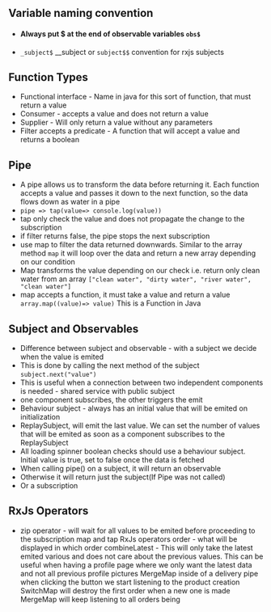 
## Variable naming convention
- #### Always put $ at the end of observable variables `obs$`
- `_subject$` __subject or `subject$$` convention for rxjs subjects

## Function Types
- Functional interface - Name in java for this sort of function, that must return a value
- Consumer - accepts a value and does not return a value
- Supplier - Will only return a value without any parameters
- Filter accepts a predicate - A function that will accept a value and returns a boolean

## Pipe

- A pipe allows us to transform the data before returning it. Each function accepts a value and passes it down to the next function, so the data flows down as water in a pipe
- `pipe => tap(value=> console.log(value))`
- tap only check the value and does not propagate the change to the subscription
- if filter returns false, the pipe stops the next subscription
- use map to filter the data returned downwards. Similar to the array method `map` it will loop over the data and return a new array depending on our condition
- Map transforms the value depending on our check i.e. return only clean water from an array `["clean water", "dirty water", "river water", "clean water"]`
- map accepts a function, it must take a value and return a value `array.map((value)=> value)` This is a Function in Java


## Subject and Observables
- Difference between subject and observable - with a subject we decide when the value is emited
- This is done by calling the next method of the subject `subject.next("value")`
- This is useful when a connection between two independent components is needed - shared service with public subject
- one component subscribes, the other triggers the emit
- Behaviour subject - always has an initial value that will be emited on initialization
- ReplaySubject, will emit the last value. We can set the number of values that will be emited as soon as a component subscribes to the ReplaySubject
- All loading spinner boolean checks should use a behaviour subject. Initial value is true, set to false once the data is fetched
- When calling pipe() on a subject, it will return an observable 
- Otherwise it will return just the subject(If Pipe was not called)
- Or a subscription 


## RxJs Operators

- zip operator - will wait for all values to be emited before  proceeding to the subscription
map and tap RxJs operators order - what will be displayed in which order
combineLatest - This will only take the latest emited various and does not care about the previous values. This can be useful when having a profile page where we only want the latest data and not all previous profile pictures
MergeMap inside of a delivery pipe
when clicking the button we start listening to the product creation
SwitchMap will destroy the first order when a new one is made
MergeMap will keep listening to all orders being 



